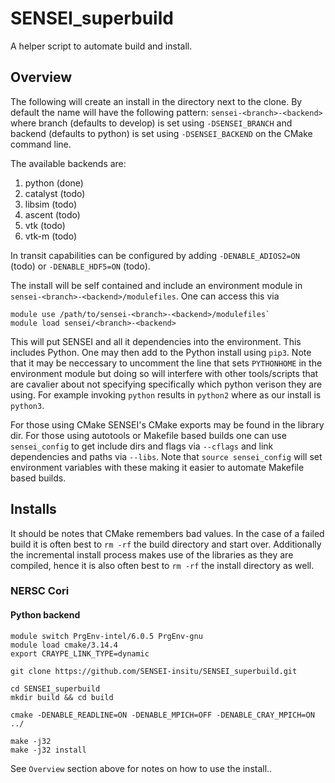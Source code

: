 # SENSEI_superbuild
A helper script to automate build and install.

## Overview
The following will create an install in the directory next to the clone.
By default the name will have the following pattern: `sensei-<branch>-<backend>`
where branch (defaults to develop) is set using `-DSENSEI_BRANCH` and backend
(defaults to python) is set using `-DSENSEI_BACKEND` on the CMake command line.

The available backends are:
1. python (done)
2. catalyst (todo)
3. libsim (todo)
4. ascent (todo)
5. vtk (todo)
6. vtk-m (todo)

In transit capabilities can be configured by adding `-DENABLE_ADIOS2=ON` (todo) or
`-DENABLE_HDF5=ON` (todo).

The install will be self contained and include an environment module in
`sensei-<branch>-<backend>/modulefiles`. One can access this via
```
module use /path/to/sensei-<branch>-<backend>/modulefiles`
module load sensei/<branch>-<backend>
```

This will put SENSEI and all it dependencies into the environment. This includes
Python. One may then add to the Python install using `pip3`. Note that it may
be neccessary to uncomment the line that sets `PYTHONHOME` in the environment
module but doing so will interfere with other tools/scripts that are cavalier
about not specifying specifically which python verison they are using. For example
invoking `python` results in `python2` where as our install is `python3`.

For those using CMake SENSEI's CMake exports may be found in the library dir.
For those using autotools or Makefile based builds one can use `sensei_config`
to get include dirs and flags via `--cflags` and link dependencies and paths
via `--libs`. Note that `source sensei_config` will set environment variables
with these making it easier to automate Makefile based builds.

## Installs
It should be notes that CMake remembers bad values. In the case of a failed
build it is often best to `rm -rf` the build directory and start over. Additionally
the incremental install process makes use of the libraries as they are compiled,
hence it is also often best to `rm -rf` the install directory as well.

### NERSC Cori
#### Python backend
```
module switch PrgEnv-intel/6.0.5 PrgEnv-gnu
module load cmake/3.14.4
export CRAYPE_LINK_TYPE=dynamic

git clone https://github.com/SENSEI-insitu/SENSEI_superbuild.git

cd SENSEI_superbuild
mkdir build && cd build

cmake -DENABLE_READLINE=ON -DENABLE_MPICH=OFF -DENABLE_CRAY_MPICH=ON ../

make -j32
make -j32 install
```
See `Overview` section above for notes on how to use the install..


